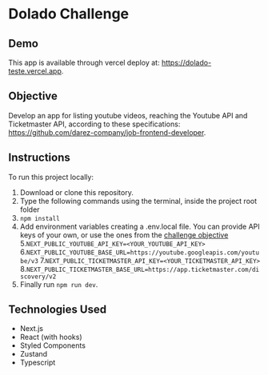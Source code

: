 # Dolado Challenge

## Demo

This app is available through vercel deploy at: https://dolado-teste.vercel.app.

## Objective

Develop an app for listing youtube videos, reaching the Youtube API and Ticketmaster API, according to these specifications: https://github.com/darez-company/job-frontend-developer.

## Instructions

To run this project locally:
 1. Download or clone this repository.
 2. Type the following commands using the terminal, inside the project root folder
 3. ```npm install```
 4. Add environment variables creating a .env.local file. You can provide API keys of your own, or use the ones from the [challenge objective](https://github.com/darez-company/job-frontend-developer)
 5.```NEXT_PUBLIC_YOUTUBE_API_KEY=<YOUR_YOUTUBE_API_KEY>```
 6.```NEXT_PUBLIC_YOUTUBE_BASE_URL=https://youtube.googleapis.com/youtube/v3```
 7.```NEXT_PUBLIC_TICKETMASTER_API_KEY=<YOUR_TICKETMASTER_API_KEY>```
 8.```NEXT_PUBLIC_TICKETMASTER_BASE_URL=https://app.ticketmaster.com/discovery/v2```
 9. Finally run ```npm run dev```.
 
 ## Technologies Used

- Next.js
- React (with hooks)
- Styled Components
- Zustand
- Typescript
